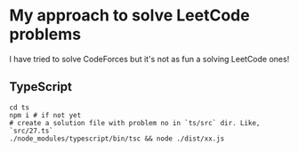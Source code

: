 # My approach to solve LeetCode problems

I have tried to solve CodeForces but it's not as fun a solving LeetCode ones!

## TypeScript

```
cd ts
npm i # if not yet
# create a solution file with problem no in `ts/src` dir. Like, `src/27.ts`
./node_modules/typescript/bin/tsc && node ./dist/xx.js
```
